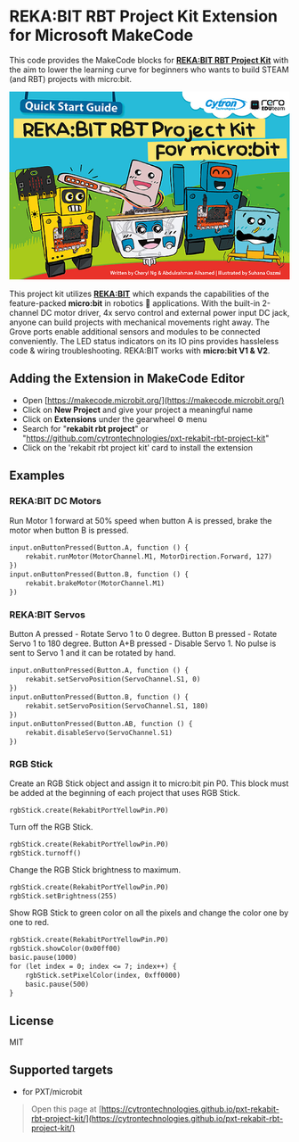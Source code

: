 # REKA:BIT RBT Project Kit Extension for Microsoft MakeCode

This code provides the MakeCode blocks for [**REKA:BIT RBT Project Kit**](https://www.cytron.io/p-reka-bit-rbt-project-kit) with the aim to lower the learning curve for beginners who wants to build STEAM (and RBT) projects with micro:bit.

![REKA:BIT RBT Project Kit](https://github.com/CytronTechnologies/pxt-rekabit-rbt-project-kit/blob/master/image.png)

This project kit utilizes [**REKA:BIT**](https://www.cytron.io/p-rekabit-simplifying-robotics-w-microbit) which expands the capabilities of the feature-packed **micro:bit** in robotics :robot: applications. With the built-in 2-channel DC motor driver, 4x servo control and external power input DC jack, anyone can build projects with mechanical movements right away. The Grove ports enable additional sensors and modules to be connected conveniently. The LED status indicators on its IO pins provides hassleless code & wiring troubleshooting. REKA:BIT works with **micro:bit V1 & V2**.


## Adding the Extension in MakeCode Editor
* Open [https://makecode.microbit.org/](https://makecode.microbit.org/)
* Click on **New Project** and give your project a meaningful name
* Click on **Extensions** under the gearwheel :gear: menu
* Search for "**rekabit rbt project**" or "https://github.com/cytrontechnologies/pxt-rekabit-rbt-project-kit"
* Click on the 'rekabit rbt project kit' card to install the extension


## Examples
### REKA:BIT DC Motors

Run Motor 1 forward at 50% speed when button A is pressed, brake the motor when button B is pressed.

```blocks
input.onButtonPressed(Button.A, function () {
    rekabit.runMotor(MotorChannel.M1, MotorDirection.Forward, 127)
})
input.onButtonPressed(Button.B, function () {
    rekabit.brakeMotor(MotorChannel.M1)
})
```

### REKA:BIT Servos

Button A pressed - Rotate Servo 1 to 0 degree.
Button B pressed - Rotate Servo 1 to 180 degree.
Button A+B pressed - Disable Servo 1. No pulse is sent to Servo 1 and it can be rotated by hand.

```blocks
input.onButtonPressed(Button.A, function () {
    rekabit.setServoPosition(ServoChannel.S1, 0)
})
input.onButtonPressed(Button.B, function () {
    rekabit.setServoPosition(ServoChannel.S1, 180)
})
input.onButtonPressed(Button.AB, function () {
    rekabit.disableServo(ServoChannel.S1)
})
```

### RGB Stick

Create an RGB Stick object and assign it to micro:bit pin P0.
This block must be added at the beginning of each project that uses RGB Stick.

```blocks
rgbStick.create(RekabitPortYellowPin.P0)
```

Turn off the RGB Stick.

```blocks
rgbStick.create(RekabitPortYellowPin.P0)
rgbStick.turnoff()
```

Change the RGB Stick brightness to maximum.

```blocks
rgbStick.create(RekabitPortYellowPin.P0)
rgbStick.setBrightness(255)
```

Show RGB Stick to green color on all the pixels and change the color one by one to red.

```blocks
rgbStick.create(RekabitPortYellowPin.P0)
rgbStick.showColor(0x00ff00)
basic.pause(1000)
for (let index = 0; index <= 7; index++) {
    rgbStick.setPixelColor(index, 0xff0000)
    basic.pause(500)
}
```








## License
MIT

## Supported targets  
* for PXT/microbit



> Open this page at [https://cytrontechnologies.github.io/pxt-rekabit-rbt-project-kit/](https://cytrontechnologies.github.io/pxt-rekabit-rbt-project-kit/)


<script src="https://makecode.com/gh-pages-embed.js"></script><script>makeCodeRender("{{ site.makecode.home_url }}", "{{ site.github.owner_name }}/{{ site.github.repository_name }}");</script>
